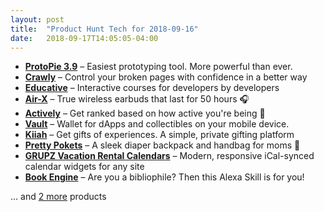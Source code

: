 ```yaml
---
layout: post
title:  "Product Hunt Tech for 2018-09-16"
date:   2018-09-17T14:05:05-04:00
---
```


* **[ProtoPie 3.9](https://www.producthunt.com/posts/protopie-3-9?utm_campaign=producthunt-api&utm_medium=api&utm_source=Application%3A+Daily+Digest+RSS+%28ID%3A+3202%29)** – Easiest prototyping tool. More powerful than ever.
* **[Crawly](https://www.producthunt.com/posts/crawly-2?utm_campaign=producthunt-api&utm_medium=api&utm_source=Application%3A+Daily+Digest+RSS+%28ID%3A+3202%29)** – Control your broken pages with confidence in a better way
* **[Educative](https://www.producthunt.com/posts/educative?utm_campaign=producthunt-api&utm_medium=api&utm_source=Application%3A+Daily+Digest+RSS+%28ID%3A+3202%29)** – Interactive courses for developers by developers
* **[Air-X](https://www.producthunt.com/posts/air-x?utm_campaign=producthunt-api&utm_medium=api&utm_source=Application%3A+Daily+Digest+RSS+%28ID%3A+3202%29)** – True wireless earbuds that last for 50 hours 🎧
* **[Actively](https://www.producthunt.com/posts/actively-2?utm_campaign=producthunt-api&utm_medium=api&utm_source=Application%3A+Daily+Digest+RSS+%28ID%3A+3202%29)** – Get ranked based on how active you're being 🏃
* **[Vault](https://www.producthunt.com/posts/vault-7?utm_campaign=producthunt-api&utm_medium=api&utm_source=Application%3A+Daily+Digest+RSS+%28ID%3A+3202%29)** – Wallet for dApps and collectibles on your mobile device.
* **[Kiiah](https://www.producthunt.com/posts/kiiah?utm_campaign=producthunt-api&utm_medium=api&utm_source=Application%3A+Daily+Digest+RSS+%28ID%3A+3202%29)** – Get gifts of experiences. A simple, private gifting platform
* **[Pretty Pokets](https://www.producthunt.com/posts/pretty-pokets?utm_campaign=producthunt-api&utm_medium=api&utm_source=Application%3A+Daily+Digest+RSS+%28ID%3A+3202%29)** – A sleek diaper backpack and handbag for moms 👩
* **[GRUPZ Vacation Rental Calendars](https://www.producthunt.com/posts/grupz-vacation-rental-calendars?utm_campaign=producthunt-api&utm_medium=api&utm_source=Application%3A+Daily+Digest+RSS+%28ID%3A+3202%29)** – Modern, responsive iCal-synced calendar widgets for any site
* **[Book Engine](https://www.producthunt.com/posts/book-engine?utm_campaign=producthunt-api&utm_medium=api&utm_source=Application%3A+Daily+Digest+RSS+%28ID%3A+3202%29)** – Are you a bibliophile? Then this Alexa Skill is for you!

… and [2 more](https://www.producthunt.com/tech) products